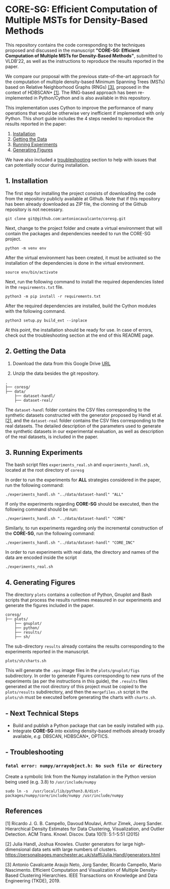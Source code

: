 # CORE-SG: Efficient Computation of Multiple MSTs for Density-Based Methods

This repository contains the code corresponding to the techniques proposed and discussed in the manuscript **"CORE-SG: Efficient Computation of Multiple MSTs for Density-Based Methods"**, submitted to VLDB'22, as well as the instructions to reproduce the results reported in the paper.

We compare our proposal with the previous state-of-the-art approach for the computation of multiple density-based Minimum Spanning Trees (MSTs) based on Relative Neighborhood Graphs (RNGs) [[3]](#3), proposed in the context of HDBSCAN* [[1]](#1). The RNG-based approach has been re-implemented in Python/Cython and is also available in this repository.

This implementation uses Cython to improve the performance of many operations that would be otherwise very inefficient if implemented with only Python. This short guide includes the 4 steps needed to reproduce the results reported in the paper: 
1. [Installation](#installation)
2. [Getting the Data](#data)
3. [Running Experiments](#experiments)
4. [Generating Figures](#figures)

We have also included a [troubleshooting](#troubleshooting) section to help with issues that can potentially occur during installation.

## <a id="installation"></a> 1. Installation

The first step for installing the project consists of downloading the code from the repository publicly available at Github. Note that if this repository has been already downloaded as ZIP file, the clonning of the Github repository is not necessary. 
```
git clone git@github.com:antoniocavalcante/coresg.git
```

Next, change to the project folder and create a virtual environment that will contain the packages and dependencies needed to run the CORE-SG project. 

```
python -m venv env
```

After the virtual environment has been created, it must be activated so the installation of the dependencies is done in the virtual environment.
```
source env/bin/activate
```

Next, run the following command to install the required dependencies listed in the `requirements.txt` file. 
```
python3 -m pip install -r requirements.txt
```

After the required dependencies are installed, build the Cython modules with the following command.
```
python3 setup.py build_ext --inplace
```

At this point, the installation should be ready for use. In case of errors, check out the troubleshooting section at the end of this README page.


## <a id="data"></a> 2. Getting the Data

1. Download the data from this Google Drive [URL](https://drive.google.com/file/d/1Xk99jjCBhrn_bPb2lvZtPCvHUgGHUZpZ/view?usp=sharing)

2. Unzip the data besides the git repository.

```
.
├── coresg/
├── data/
    ├── dataset-handl/
    ├── dataset-real/
```

The `dataset-handl` folder contains the CSV files corresponding to the synthetic datasets constructed with the generator proposed by Handl et al. [[2]](#2), and the  `dataset-real` folder contains the CSV files corresponding to the real datasets. The detailed description of the parameters used to generate the synthetic datasets in our experimental evaluation, as well as description of the real datasets, is included in the paper.

## <a id="experiments"></a> 3. Running Experiments

The bash script files `experiments_real.sh` and `experiments_handl.sh`, located at the root directory of `coresg` 

In order to run the experiments for **ALL** strategies considered in the paper, run the following command:
```
./experiments_handl.sh "../data/dataset-handl" "ALL"
```

If only the experiments regarding **CORE-SG** should be executed, then the following command should be run:
```
./experiments_handl.sh "../data/dataset-handl" "CORE"
```

Similarly, to run experiments regarding only the incremental construction of the **CORE-SG**, run the following command:
```
./experiments_handl.sh "../data/dataset-handl" "CORE_INC"
```


In order to run experiments with real data, the directory and names of the data are encoded inside the script

```
./experiments_real.sh
```

## <a id="figures"></a> 4. Generating Figures

The directory `plots` contains a collection of Python, Gnuplot and Bash scripts that process the results runtimes measured in our experiments and generate the figures included in the paper.

```
coresg/
├── plots/
    ├── gnuplot/
    ├── python/
    ├── results/
    ├── sh/
```

The sub-directory `results` already contains the results corresponding to the experiments reported in the manuscript. 

```
plots/sh/charts.sh
```

This will generate the `.eps` image files in the `plots/gnuplot/figs` subdirectory.
In order to generate Figures corresponding to new runs of the experiments (as per the instructions in this guide), the `.results` files generated at the root directory of this project must be copied to the `plots/results` subdirectory, and then the `mergefiles.sh` script in the `plots/sh`  must be executed before generating the charts with `charts.sh`.



## - Next Technical Steps

- Build and publish a Python package that can be easily installed with `pip`.
- Integrate **CORE-SG** into existing density-based methods already broadly available, *e.g.* DBSCAN, HDBSCAN*, OPTICS.

## - <a id="troubleshooting"></a> Troubleshooting

### `fatal error: numpy/arrayobject.h: No such file or directory`

Create a symbolic link from the Numpy installation in the Python version being used (e.g. 3.8) to `/usr/include/numpy`

```
sudo ln -s  /usr/local/lib/python3.8/dist-packages/numpy/core/include/numpy /usr/include/numpy
```

## References
<a id="1">[1]</a> 
Ricardo J. G. B. Campello, Davoud Moulavi, Arthur Zimek, Joerg Sander. 
Hierarchical Density Estimates for Data Clustering, Visualization, and Outlier Detection.
ACM Trans. Knowl. Discov. Data 10(1): 5:1-5:51 (2015)

<a id="2">[2]</a> 
Julia Handl, Joshua Knowles. 
Cluster generators for large high-dimensional data sets with large numbers of clusters. https://personalpages.manchester.ac.uk/staff/Julia.Handl/generators.html

<a id="3">[3]</a> 
Antonio Cavalcante Araujo Neto, Jorg Sander, Ricardo Campello, Mario Nascimento. 
Efficient Computation and Visualization of Multiple Density-Based Clustering Hierarchies. IEEE Transactions on Knowledge and Data Engineering (TKDE), 2019.
